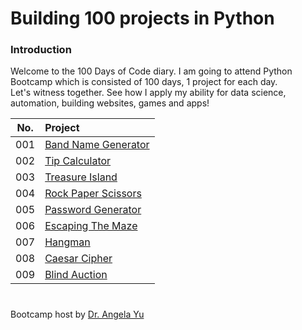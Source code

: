 # Building 100 projects in Python

### Introduction
Welcome to the 100 Days of Code diary. I am going to attend Python Bootcamp which is consisted of 100 days, 1 project for each day.  
Let's witness together. See how I apply my ability for data science, automation, building websites, games and apps!



|No.|Project|
|:-:|:--|
|001|[Band Name Generator](https://github.com/kkwwym/Building-100-projects-in-Python/blob/main/100projects/Project%23001-Band_Name_Generator.ipynb)|
|002|[Tip Calculator](https://github.com/kkwwym/Building-100-projects-in-Python/blob/main/100projects/Project%23002-Tip_Calculator.ipynb)|
|003|[Treasure Island](https://github.com/kkwwym/Building-100-projects-in-Python/blob/main/100projects/Project%23003-Tresure_Island.ipynb)|
|004|[Rock Paper Scissors](https://github.com/kkwwym/Building-100-projects-in-Python/blob/main/100projects/Project%23004-Rock_Paper_Scissors.ipynb)|
|005|[Password Generator](https://github.com/kkwwym/Building-100-projects-in-Python/blob/main/100projects/Project%23005-Password_Generator.ipynb)|
|006|[Escaping The Maze](https://github.com/kkwwym/Building-100-projects-in-Python/blob/main/100projects/Project%23006-Escaping_The_Maze.ipynb)|
|007|[Hangman](https://github.com/kkwwym/Building-100-projects-in-Python/blob/main/100projects/Project%23007-Hangman.ipynb)|
|008|[Caesar Cipher](https://github.com/kkwwym/Building-100-projects-in-Python/blob/main/100projects/Project%23008-Caesar_Cipher.ipynb)|
|009|[Blind Auction](https://github.com/kkwwym/Building-100-projects-in-Python/blob/main/100projects/Project%23009-Blind_Auction.ipynb)|
#
Bootcamp host by [Dr. Angela Yu](https://www.udemy.com/course/100-days-of-code/)
